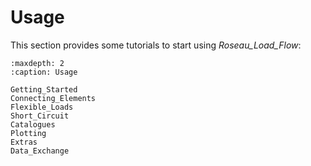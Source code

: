 # Usage

This section provides some tutorials to start using _Roseau_Load_Flow_:

```{toctree}
:maxdepth: 2
:caption: Usage

Getting_Started
Connecting_Elements
Flexible_Loads
Short_Circuit
Catalogues
Plotting
Extras
Data_Exchange
```
